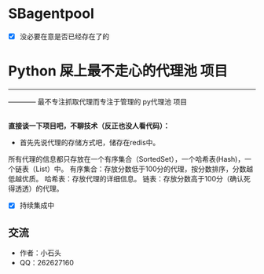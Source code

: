# SBagentpool

- [x] 没必要在意是否已经存在了的
# Python 屎上最不走心的代理池 项目

------
———— 最不专注抓取代理而专注于管理的 py代理池 项目



##
**直接谈一下项目吧，不聊技术（反正也没人看代码）：**

* 首先先说代理的存储方式吧，储存在redis中。

所有代理的信息都只存放在一个有序集合（SortedSet），一个哈希表(Hash)，一个链表（List）中。
有序集合：存放分数低于100分的代理，按分数排序，分数越低越优质。
哈希表：存放代理的详细信息。
链表：存放分数高于100分（确认死得透透）的代理。








- [x] 持续集成中
## 交流
* 作者：小石头
* QQ：262627160
